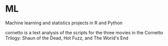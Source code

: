 # ML
Machine learning and statistics projects in R and Python

cornetto is a text analysis of the scripts for the three movies in the Cornetto Trilogy: Shaun of the Dead, Hot Fuzz, and The World's End
